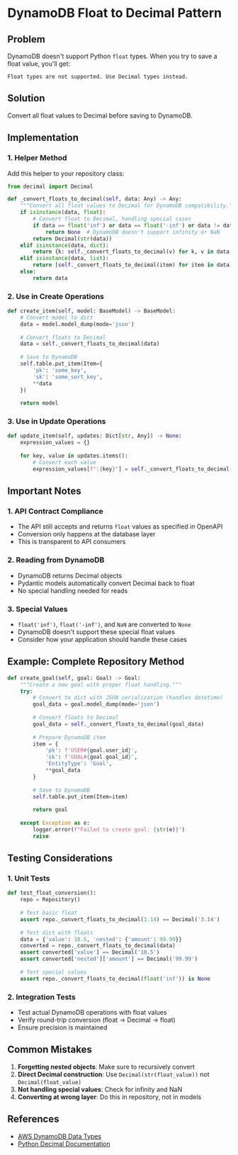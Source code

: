 # DynamoDB Float to Decimal Pattern

## Problem
DynamoDB doesn't support Python `float` types. When you try to save a float value, you'll get:
```
Float types are not supported. Use Decimal types instead.
```

## Solution
Convert all float values to Decimal before saving to DynamoDB.

## Implementation

### 1. Helper Method
Add this helper to your repository class:

```python
from decimal import Decimal

def _convert_floats_to_decimal(self, data: Any) -> Any:
    """Convert all float values to Decimal for DynamoDB compatibility."""
    if isinstance(data, float):
        # Convert float to Decimal, handling special cases
        if data == float('inf') or data == float('-inf') or data != data:  # NaN
            return None  # DynamoDB doesn't support infinity or NaN
        return Decimal(str(data))
    elif isinstance(data, dict):
        return {k: self._convert_floats_to_decimal(v) for k, v in data.items()}
    elif isinstance(data, list):
        return [self._convert_floats_to_decimal(item) for item in data]
    else:
        return data
```

### 2. Use in Create Operations
```python
def create_item(self, model: BaseModel) -> BaseModel:
    # Convert model to dict
    data = model.model_dump(mode='json')
    
    # Convert floats to Decimal
    data = self._convert_floats_to_decimal(data)
    
    # Save to DynamoDB
    self.table.put_item(Item={
        'pk': 'some_key',
        'sk': 'some_sort_key',
        **data
    })
    
    return model
```

### 3. Use in Update Operations
```python
def update_item(self, updates: Dict[str, Any]) -> None:
    expression_values = {}
    
    for key, value in updates.items():
        # Convert each value
        expression_values[f":{key}"] = self._convert_floats_to_decimal(value)
```

## Important Notes

### 1. API Contract Compliance
- The API still accepts and returns `float` values as specified in OpenAPI
- Conversion only happens at the database layer
- This is transparent to API consumers

### 2. Reading from DynamoDB
- DynamoDB returns Decimal objects
- Pydantic models automatically convert Decimal back to float
- No special handling needed for reads

### 3. Special Values
- `float('inf')`, `float('-inf')`, and `NaN` are converted to `None`
- DynamoDB doesn't support these special float values
- Consider how your application should handle these cases

## Example: Complete Repository Method

```python
def create_goal(self, goal: Goal) -> Goal:
    """Create a new goal with proper float handling."""
    try:
        # Convert to dict with JSON serialization (handles datetime)
        goal_data = goal.model_dump(mode='json')
        
        # Convert floats to Decimal
        goal_data = self._convert_floats_to_decimal(goal_data)
        
        # Prepare DynamoDB item
        item = {
            'pk': f'USER#{goal.user_id}',
            'sk': f'GOAL#{goal.goal_id}',
            'EntityType': 'Goal',
            **goal_data
        }
        
        # Save to DynamoDB
        self.table.put_item(Item=item)
        
        return goal
        
    except Exception as e:
        logger.error(f"Failed to create goal: {str(e)}")
        raise
```

## Testing Considerations

### 1. Unit Tests
```python
def test_float_conversion():
    repo = Repository()
    
    # Test basic float
    assert repo._convert_floats_to_decimal(3.14) == Decimal('3.14')
    
    # Test dict with floats
    data = {'value': 10.5, 'nested': {'amount': 99.99}}
    converted = repo._convert_floats_to_decimal(data)
    assert converted['value'] == Decimal('10.5')
    assert converted['nested']['amount'] == Decimal('99.99')
    
    # Test special values
    assert repo._convert_floats_to_decimal(float('inf')) is None
```

### 2. Integration Tests
- Test actual DynamoDB operations with float values
- Verify round-trip conversion (float → Decimal → float)
- Ensure precision is maintained

## Common Mistakes

1. **Forgetting nested objects**: Make sure to recursively convert
2. **Direct Decimal construction**: Use `Decimal(str(float_value))` not `Decimal(float_value)`
3. **Not handling special values**: Check for infinity and NaN
4. **Converting at wrong layer**: Do this in repository, not in models

## References
- [AWS DynamoDB Data Types](https://docs.aws.amazon.com/amazondynamodb/latest/developerguide/DynamoDBMapper.DataTypes.html)
- [Python Decimal Documentation](https://docs.python.org/3/library/decimal.html)

